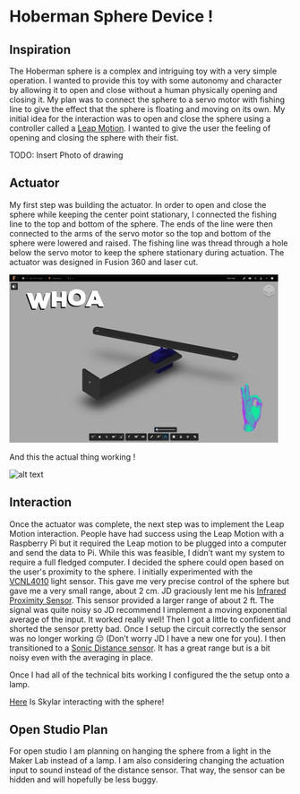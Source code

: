 # Hoberman Sphere Device !
## Inspiration
The Hoberman sphere is a complex and intriguing toy with a very simple operation.  I wanted to provide this toy with some autonomy and character by allowing it to open and close without a human physically opening and closing it. My plan was to connect the sphere to a servo motor with fishing line to give the effect that the sphere is floating and moving on its own. My initial idea for the interaction was to open and close the sphere using a controller called a [Leap Motion](https://www.leapmotion.com/). I wanted to give the user the feeling of opening and closing the sphere with their fist. 

TODO: Insert Photo of drawing

## Actuator

My first step was building the actuator.  In order to open and close the sphere while keeping the center point stationary, I connected the fishing line to the top and bottom of the sphere.  The ends of the line were then connected to the arms of the servo motor so the top and bottom of the sphere were lowered and raised.  The fishing line was thread through a hole below the servo motor to keep the sphere stationary during actuation.  The actuator was designed in Fusion 360 and laser cut.

![alt text](imgs/fusion.gif)

And this the actual thing working !

![alt text](imgs/actuator.gif)

## Interaction

Once the actuator was complete, the next step was to implement the Leap Motion interaction. People have had success using the Leap Motion with a Raspberry Pi but it required the Leap motion to be plugged into a computer and send the data to Pi.  While this was feasible, I didn’t want my system to require a full fledged computer. I decided the sphere could open based on the user's proximity to the sphere.  I initially experimented with the [VCNL4010](https://www.adafruit.com/product/466) light sensor.  This gave me very precise control of the sphere but gave me a very small range, about 2 cm.  JD graciously lent me his [Infrared Proximity Sensor](https://www.sparkfun.com/products/8958).  This sensor provided a larger range of about 2 ft. The signal was quite noisy so JD recommend I implement a moving exponential average of the input.  It worked really well!  Then I got a little to confident and shorted the sensor pretty bad. Once I setup the circuit correctly the sensor was no longer working 😔 (Don’t worry JD I have a new one for you).  I then transitioned to a [Sonic Distance sensor](https://www.digikey.com/product-detail/en/sparkfun-electronics/SEN-13959/1568-1421-ND/6193598&?gclid=EAIaIQobChMI1fbmh5SH3wIVCv_jBx23VgIZEAQYAiABEgLnr_D_BwE).  It has a great range but is a bit noisy even with the averaging in place.  

Once I had all of the technical bits working I configured the the setup onto a lamp. 



[Here](https://drive.google.com/open?id=171bZITz-VX-Srauev-xj7-2kcAlAN8kK) Is Skylar interacting with the sphere!

## Open Studio Plan

For open studio I am planning on hanging the sphere from a light in the Maker Lab instead of a lamp.  I am also considering changing the actuation input to sound instead of the distance sensor.  That way, the sensor can be hidden and will hopefully be less buggy. 
